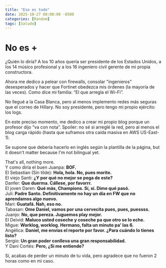 ```yaml
---
title: "Eso es todo"
date: 2025-10-27 00:00:00 -0500
categories: [Random]
tags: [Saludo]
---
```


# No es +

¿Quién lo diría? A los 10 años quería ser presidente de los Estados Unidos, a los 14 músico profesional y a los 16 ingeniero civil gerente de mi propia constructora.

Ahora me dedico a pelear con firewalls, consolar "ingenieros" desesperados y hacer que Fortinet obedezca mis órdenes (la mayoría de las veces). Como dice mi familia: “El que arregla el Wi-Fi”.

No llegué a la Casa Blanca, pero al menos implemento redes más seguras que el correo de Hillary. No soy presidente, pero tengo mi propio ejército: los logs.

En este preciso momento, me dedico a crear mi propio blog porque un profesor dijo “va con nota”. Spoiler: no sé si arreglé la red, pero al menos el blog carga rápido (hasta que suframos otra caída masiva en AWS US-East-1).

Se supone que debería hacerlo en inglés según la plantilla de la página, but it doesn't matter because I'm not bilingual yet.

That's all, nothing more.  
Y como diría el buen Juanpa: **BOF.**  
El Sebastian (Sin tilde): **Hola, hola. No, pues morite.**  
El viejo Santi: **¿Y por qué no mejor se pega de este?**  
Danfer: **Que duerma. Cállese, por favorrr.**  
El joven Daren: **Qué más, Champions. Sí, sí. Dime qué pasó.**  
Juli: **Padre Santo. Definitivamente no hay un día en FW que no aprendamos algo nuevo.**  
Mari: **Guatafá. Nah, eso no.**  
Tabasan: **Ome Daniel, vamos por una cervecita pues, pues, puessss.**  
Juanjo: **No, que pereza. Juguemos play mejor.**  
El Deivid: **Maluco usted coseche y coseche pa que otro se lo eche.**  
Migue: **Worklog, worklog. Hermano, falta un minuto pa' las 6.**  
Angélica: **Daniel, me envías el reporte por favor. ¿Para cuándo lo tienes listo?**  
Sergio: **Un gran poder conlleva una gran responsabilidad.**  
Y Dani Cortés: **Pero, ¿Si me entiende?**  

Sí, acabas de perder un minuto de tu vida, pero agradece que no fueron 2 horas como en mi caso.